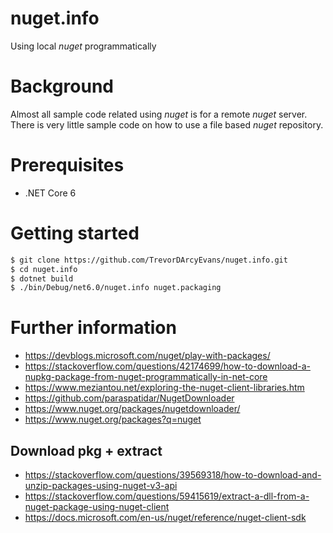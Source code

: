 # nuget.info
Using local _nuget_ programmatically

# Background
Almost all sample code related using _nuget_ is for a remote _nuget_ server.
There is very little sample code on how to use a file based _nuget_ repository.

# Prerequisites
* .NET Core 6

# Getting started
```bash
$ git clone https://github.com/TrevorDArcyEvans/nuget.info.git
$ cd nuget.info
$ dotnet build
$ ./bin/Debug/net6.0/nuget.info nuget.packaging
```

# Further information
* https://devblogs.microsoft.com/nuget/play-with-packages/
* https://stackoverflow.com/questions/42174699/how-to-download-a-nupkg-package-from-nuget-programmatically-in-net-core
* https://www.meziantou.net/exploring-the-nuget-client-libraries.htm
* https://github.com/paraspatidar/NugetDownloader
* https://www.nuget.org/packages/nugetdownloader/
* https://www.nuget.org/packages?q=nuget

## Download pkg + extract
* https://stackoverflow.com/questions/39569318/how-to-download-and-unzip-packages-using-nuget-v3-api
* https://stackoverflow.com/questions/59415619/extract-a-dll-from-a-nuget-package-using-nuget-client
* https://docs.microsoft.com/en-us/nuget/reference/nuget-client-sdk
